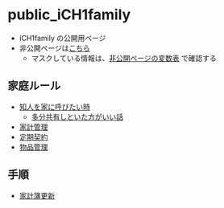 public_iCH1family
===

* iCH1family の公開用ページ
* 非公開ページは[こちら](https://github.com/hinoshiba/iCH1family)
	* マスクしている情報は、[非公開ページの変数表](https://github.com/hinoshiba/iCH1family/blob/master/README.md#変数一覧) で確認する

## 家庭ルール

* [知人を家に呼びたい時](./rule/friend2house.md)
	* [多分共有しといた方がいい話](./rule/share2friend.md)
* [家計管理](./rule/accountbook.md)
* [定期契約](./rule/contract.md)
* [物品管理](./rule/asset.md)

## 手順

* [家計簿更新](./ope/accountbook.md)
